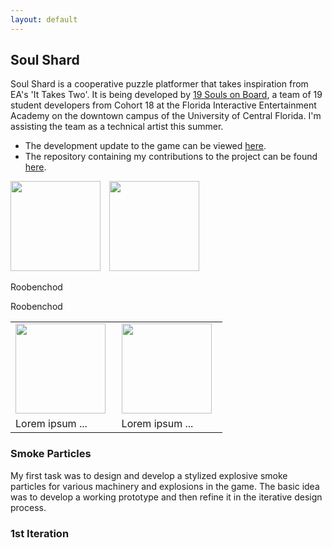 ```yaml
---
layout: default
---
```


## Soul Shard
Soul Shard is a cooperative puzzle platformer that takes inspiration from EA's 'It Takes Two'. It is being developed by [19 Souls on Board](https://www.19soulsonboard.com/about), a team of 19 student developers from Cohort 18 at the Florida Interactive Entertainment Academy on the downtown campus of the University of Central Florida. I'm assisting the team as a technical artist this summer.
* The development update to the game can be viewed [here](https://www.youtube.com/watch?v=cN4vf7va254). 
* The repository containing my contributions to the project can be found [here](https://github.com/19SOB/ucf-fiea-19sob-capstone-project-temp).
<div>
  <img src="https://aniketrajnish.github.io/me/files/SoulShard.png" style="width:15vw; margin-right:1vw">
  <img src="https://aniketrajnish.github.io/me/files/SoulShard.png" style="width:15vw">
</div>
<div>
  <p style="width:15vw; margin-right:1vw">Roobenchod</p>
  <p style="width:15vw">Roobenchod</p>
</div>
<table border="0">
 <tr>
    <td><img src="https://aniketrajnish.github.io/me/files/SoulShard.png" style="width:15vw; margin-right:1vw"></td>
    <td><img src="https://aniketrajnish.github.io/me/files/SoulShard.png" style="width:15vw; margin-right:1vw"></td>
 </tr>
 <tr>
    <td>Lorem ipsum ...</td>
    <td>Lorem ipsum ...</td>
 </tr>
</table>

### Smoke Particles
My first task was to design and develop a stylized explosive smoke particles for various machinery and explosions in the game. The basic idea was to develop a working prototype and then refine it in the iterative design process.

### 1st Iteration
